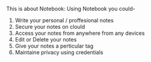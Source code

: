 This is about Notebook:
Using Notebook you could-
1. Write your personal / proffesional notes
2. Secure your notes on clould
3. Access your notes from anywhere from any devices
4. Edit or Delete your notes
5. Give your notes a perticular tag
6. Maintaine privacy using credentials
